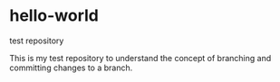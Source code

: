 # hello-world
test repository

This is my test repository to understand the concept of branching 
and committing changes to a branch.
